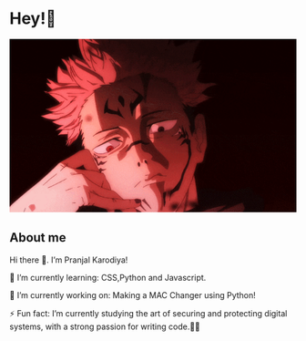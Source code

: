 # Hey!🐾

<img src=./Sukuna.gif alt="Sukuna">

## About me

Hi there 👋. I’m Pranjal Karodiya!

🌱 I’m currently learning: CSS,Python and Javascript.

🔭 I’m currently working on: Making a MAC Changer using Python!

⚡ Fun fact: I’m currently studying the art of securing and protecting digital systems, with a strong passion for writing code.🕵️‍♂️
